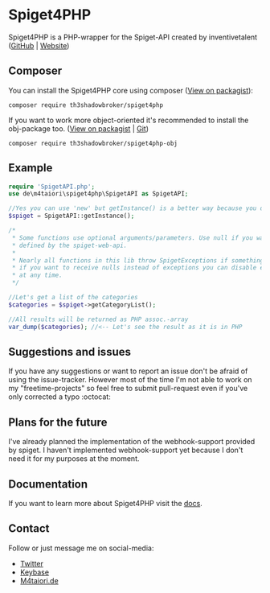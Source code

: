 # Spiget4PHP
Spiget4PHP is a PHP-wrapper for the Spiget-API created by inventivetalent ([GitHub](https://github.com/inventivetalentDev) | [Website](https://inventivetalent.org))

## Composer
You can install the Spiget4PHP core using composer ([View on packagist](https://packagist.org/packages/th3shadowbroker/spiget4php)):
``` 
composer require th3shadowbroker/spiget4php
```
If you want to work more object-oriented it's recommended to install the obj-package too. ([View on packagist](https://packagist.org/packages/th3shadowbroker/spiget4php-obj) | [Git](https://github.com/th3shadowbroker/spiget4php-obj))
```
composer require th3shadowbroker/spiget4php-obj
```


## Example
```php
require 'SpigetAPI.php';
use de\m4taiori\spiget4php\SpigetAPI as SpigetAPI;

//Yes you can use 'new' but getInstance() is a better way because you don't have to create a ton of instances.
$spiget = SpigetAPI::getInstance();

/*
 * Some functions use optional arguments/parameters. Use null if you want to use the default value
 * defined by the spiget-web-api.
 * 
 * Nearly all functions in this lib throw SpigetExceptions if something's going horribly wrong or is just invalid. However
 * if you want to receive nulls instead of exceptions you can disable exceptions by using setThrowExceptions()
 * at any time.
 */

//Let's get a list of the categories
$categories = $spiget->getCategoryList();

//All results will be returned as PHP assoc.-array
var_dump($categories); //<-- Let's see the result as it is in PHP
```

## Suggestions and issues
If you have any suggestions or want to report an issue don't be afraid of using the issue-tracker. However most of the time
I'm not able to work on my "freetime-projects" so feel free to submit pull-request even if you've only corrected a typo :octocat:

## Plans for the future
I've already planned the implementation of the webhook-support provided by spiget. I haven't implemented webhook-support
yet because I don't need it for my purposes at the moment.

## Documentation
If you want to learn more about Spiget4PHP visit the [docs](https://docs.m4taiori.io/spiget4php/).

## Contact
Follow or just message me on social-media:
- [Twitter](https://twitter.com/m4taiori)
- [Keybase](https://keybase.io/th3shadowbroker)
- [M4taiori.de](https://m4taiori.de)